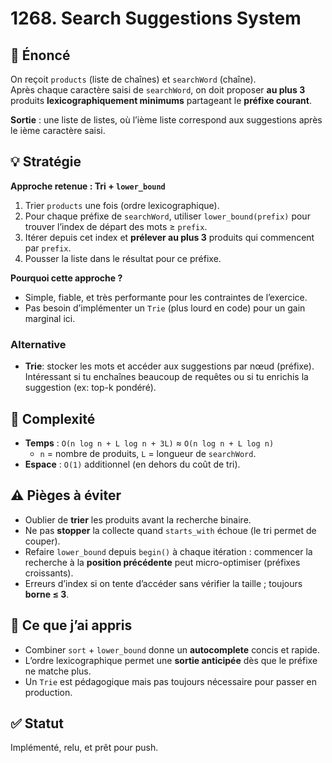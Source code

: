 # 1268. Search Suggestions System

## 📝 Énoncé

On reçoit `products` (liste de chaînes) et `searchWord` (chaîne).  
Après chaque caractère saisi de `searchWord`, on doit proposer **au plus 3** produits **lexicographiquement minimums** partageant le **préfixe courant**.

**Sortie** : une liste de listes, où l’ième liste correspond aux suggestions après le ième caractère saisi.

## 💡 Stratégie

**Approche retenue : Tri + `lower_bound`**

1. Trier `products` une fois (ordre lexicographique).
2. Pour chaque préfixe de `searchWord`, utiliser `lower_bound(prefix)` pour trouver l’index de départ des mots ≥ `prefix`.
3. Itérer depuis cet index et **prélever au plus 3** produits qui commencent par `prefix`.  
4. Pousser la liste dans le résultat pour ce préfixe.

**Pourquoi cette approche ?**

- Simple, fiable, et très performante pour les contraintes de l’exercice.
- Pas besoin d’implémenter un `Trie` (plus lourd en code) pour un gain marginal ici.

### Alternative

- **Trie**: stocker les mots et accéder aux suggestions par nœud (préfixe). Intéressant si tu enchaînes beaucoup de requêtes ou si tu enrichis la suggestion (ex: top-k pondéré).

## 🧠 Complexité

- **Temps** : `O(n log n + L log n + 3L)` ≈ `O(n log n + L log n)`  
  - `n` = nombre de produits, `L` = longueur de `searchWord`.
- **Espace** : `O(1)` additionnel (en dehors du coût de tri).

## ⚠️ Pièges à éviter

- Oublier de **trier** les produits avant la recherche binaire.
- Ne pas **stopper** la collecte quand `starts_with` échoue (le tri permet de couper).
- Refaire `lower_bound` depuis `begin()` à chaque itération : commencer la recherche à la **position précédente** peut micro-optimiser (préfixes croissants).
- Erreurs d’index si on tente d’accéder sans vérifier la taille ; toujours **borne ≤ 3**.

## 💬 Ce que j’ai appris

- Combiner `sort` + `lower_bound` donne un **autocomplete** concis et rapide.
- L’ordre lexicographique permet une **sortie anticipée** dès que le préfixe ne matche plus.
- Un `Trie` est pédagogique mais pas toujours nécessaire pour passer en production.

## ✅ Statut

Implémenté, relu, et prêt pour push.
